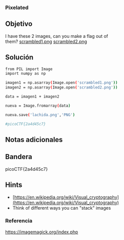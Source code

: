 ### Pixelated
## Objetivo

I have these 2 images, can you make a flag out of them? [scrambled1.png](https://mercury.picoctf.net/static/49743139fb7c10765dbf462d40987d2a/scrambled1.png) [scrambled2.png](https://mercury.picoctf.net/static/49743139fb7c10765dbf462d40987d2a/scrambled2.png)
## Solución
```bash
from PIL import Image
import numpy as np

imagen1 = np.asarray(Image.open('scrambled1.png'))
imagen2 = np.asarray(Image.open('scrambled2.png'))

data = imagen1 + imagen2

nueva = Image.fromarray(data)

nueva.save('lachida.png','PNG')

#picoCTF{2a4d45c7}
```
## Notas adicionales

## Bandera

picoCTF{2a4d45c7}
## Hints

- [https://en.wikipedia.org/wiki/Visual_cryptography](https://en.wikipedia.org/wiki/Visual_cryptography)
- Think of different ways you can "stack" images
### Referencia

https://imagemagick.org/index.php
